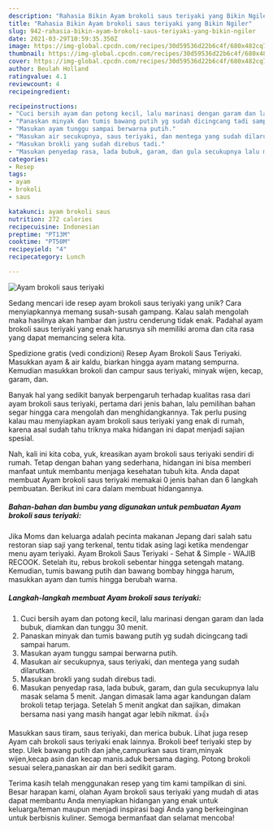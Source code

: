 ```yaml
---
description: "Rahasia Bikin Ayam brokoli saus teriyaki yang Bikin Ngiler"
title: "Rahasia Bikin Ayam brokoli saus teriyaki yang Bikin Ngiler"
slug: 942-rahasia-bikin-ayam-brokoli-saus-teriyaki-yang-bikin-ngiler
date: 2021-03-29T10:59:35.350Z
image: https://img-global.cpcdn.com/recipes/30d59536d22b6c4f/680x482cq70/ayam-brokoli-saus-teriyaki-foto-resep-utama.jpg
thumbnail: https://img-global.cpcdn.com/recipes/30d59536d22b6c4f/680x482cq70/ayam-brokoli-saus-teriyaki-foto-resep-utama.jpg
cover: https://img-global.cpcdn.com/recipes/30d59536d22b6c4f/680x482cq70/ayam-brokoli-saus-teriyaki-foto-resep-utama.jpg
author: Beulah Holland
ratingvalue: 4.1
reviewcount: 4
recipeingredient:

recipeinstructions:
- "Cuci bersih ayam dan potong kecil, lalu marinasi dengan garam dan lada bubuk, diamkan dan tunggu 30 menit."
- "Panaskan minyak dan tumis bawang putih yg sudah dicingcang tadi sampai harum."
- "Masukan ayam tunggu sampai berwarna putih."
- "Masukan air secukupnya, saus teriyaki, dan mentega yang sudah dilarutkan."
- "Masukan brokli yang sudah direbus tadi."
- "Masukan penyedap rasa, lada bubuk, garam, dan gula secukupnya lalu masak selama 5 menit. Jangan dimasak lama agar kandungan dalam brokoli tetap terjaga. Setelah 5 menit angkat dan sajikan, dimakan bersama nasi yang masih hangat agar lebih nikmat. 👍👍"
categories:
- Resep
tags:
- ayam
- brokoli
- saus

katakunci: ayam brokoli saus 
nutrition: 272 calories
recipecuisine: Indonesian
preptime: "PT13M"
cooktime: "PT50M"
recipeyield: "4"
recipecategory: Lunch

---
```



![Ayam brokoli saus teriyaki](https://img-global.cpcdn.com/recipes/30d59536d22b6c4f/680x482cq70/ayam-brokoli-saus-teriyaki-foto-resep-utama.jpg)

Sedang mencari ide resep ayam brokoli saus teriyaki yang unik? Cara menyiapkannya memang susah-susah gampang. Kalau salah mengolah maka hasilnya akan hambar dan justru cenderung tidak enak. Padahal ayam brokoli saus teriyaki yang enak harusnya sih memiliki aroma dan cita rasa yang dapat memancing selera kita.

Spedizione gratis (vedi condizioni) Resep Ayam Brokoli Saus Teriyaki. Masukkan ayam &amp; air kaldu, biarkan hingga ayam matang sempurna. Kemudian masukkan brokoli dan campur saus teriyaki, minyak wijen, kecap, garam, dan.

Banyak hal yang sedikit banyak berpengaruh terhadap kualitas rasa dari ayam brokoli saus teriyaki, pertama dari jenis bahan, lalu pemilihan bahan segar hingga cara mengolah dan menghidangkannya. Tak perlu pusing kalau mau menyiapkan ayam brokoli saus teriyaki yang enak di rumah, karena asal sudah tahu triknya maka hidangan ini dapat menjadi sajian spesial.


Nah, kali ini kita coba, yuk, kreasikan ayam brokoli saus teriyaki sendiri di rumah. Tetap dengan bahan yang sederhana, hidangan ini bisa memberi manfaat untuk membantu menjaga kesehatan tubuh kita. Anda dapat membuat Ayam brokoli saus teriyaki memakai 0 jenis bahan dan 6 langkah pembuatan. Berikut ini cara dalam membuat hidangannya.

<!--inarticleads1-->

##### Bahan-bahan dan bumbu yang digunakan untuk pembuatan Ayam brokoli saus teriyaki:



Jika Moms dan keluarga adalah pecinta makanan Jepang dari salah satu restoran siap saji yang terkenal, tentu tidak asing lagi ketika mendengar menu ayam teriyaki. Ayam Brokoli Saus Teriyaki - Sehat &amp; Simple - WAJIB RECOOK. Setelah itu, rebus brokoli sebentar hingga setengah matang. Kemudian, tumis bawang putih dan bawang bombay hingga harum, masukkan ayam dan tumis hingga berubah warna. 

<!--inarticleads2-->

##### Langkah-langkah membuat Ayam brokoli saus teriyaki:

1. Cuci bersih ayam dan potong kecil, lalu marinasi dengan garam dan lada bubuk, diamkan dan tunggu 30 menit.
1. Panaskan minyak dan tumis bawang putih yg sudah dicingcang tadi sampai harum.
1. Masukan ayam tunggu sampai berwarna putih.
1. Masukan air secukupnya, saus teriyaki, dan mentega yang sudah dilarutkan.
1. Masukan brokli yang sudah direbus tadi.
1. Masukan penyedap rasa, lada bubuk, garam, dan gula secukupnya lalu masak selama 5 menit. Jangan dimasak lama agar kandungan dalam brokoli tetap terjaga. Setelah 5 menit angkat dan sajikan, dimakan bersama nasi yang masih hangat agar lebih nikmat. 👍👍


Masukkan saus tiram, saus teriyaki, dan merica bubuk. Lihat juga resep Ayam cah brokoli saus teriyaki enak lainnya. Brokoli beef teriyaki step by step. Ulek bawang putih dan jahe,campurkan saus tiram,minyak wijen,kecap asin dan kecap manis.aduk bersama daging. Potong brokoli sesuai selera,panaskan air dan beri sedikit garam. 

Terima kasih telah menggunakan resep yang tim kami tampilkan di sini. Besar harapan kami, olahan Ayam brokoli saus teriyaki yang mudah di atas dapat membantu Anda menyiapkan hidangan yang enak untuk keluarga/teman maupun menjadi inspirasi bagi Anda yang berkeinginan untuk berbisnis kuliner. Semoga bermanfaat dan selamat mencoba!
